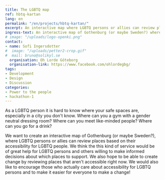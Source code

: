 ```yaml
---
title: The LGBTQ map
ref: hbtq-kartan
lang: en
permalink: "/en/projects/hbtq-kartan/"
excerpt: An interactive map where LGBTQ persons or allies can review places based on their accessibility for LGBTQ people.
ingress-text: An interactive map of Gothenburg (or maybe Sweden?) where LGBTQ persons or allies can review places based on their accessibility for LGBTQ people.
# image: "/uploads/logo-openki.png"
contact:
- name: Sofi Ingersdotter
#  image: "/uploads/petter2-crop.gif"
#  mail: bruno@solikyl.se
  organisation: Oh Lorde Göteborg
  organisation-link: https://www.facebook.com/ohlordegbg/
tags:
- Development
- Design
- Discussion
categories:
- Power to the people
- hackathon-1
---
```

As a LGBTQ person it is hard to know where your safe spaces are, especially in a city you don't know. Where can you a gym with a gender neutral dressing room? Where can you meet like-minded people? Where can you go for a drink?

We want to create an interactive map of Gothenburg (or maybe Sweden?), where LGBTQ persons or allies can review places based on their accessibility for LGBTQ people. We think the this kind of service would be of great help for LGBTQ persons and others willing to make informed decisions about which places to support. We also hope to be able to create change by reviewing places that aren't accessible right now. We would also like to encourage those who actually care about accessibility for LGBTQ persons and to make it easier for everyone to make a change!
